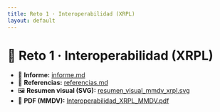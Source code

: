 ```yaml
---
title: Reto 1 · Interoperabilidad (XRPL)
layout: default
---
```


# 🧩 Reto 1 · Interoperabilidad (XRPL)

- 📑 **Informe:** [informe.md](./informe.md)
- 🔗 **Referencias:** [referencias.md](./referencias.md)
- 🖼️ **Resumen visual (SVG):** [resumen_visual_mmdv_xrpl.svg](./resumen_visual_mmdv_xrpl.svg)
- 📘 **PDF (MMDV):** [Interoperabilidad_XRPL_MMDV.pdf](./docs/Interoperabilidad_XRPL_MMDV.pdf)
